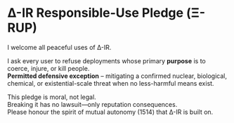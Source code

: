 # Δ-IR Responsible-Use Pledge (Ξ-RUP)

I welcome all peaceful uses of Δ-IR.

I ask every user to refuse deployments whose primary **purpose** is to coerce,
injure, or kill people.  
**Permitted defensive exception** – mitigating a confirmed nuclear, biological,
chemical, or existential-scale threat when no less-harmful means exist.

This pledge is moral, not legal.  
Breaking it has no lawsuit—only reputation consequences.  
Please honour the spirit of mutual autonomy (1514) that Δ-IR is built on.
